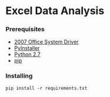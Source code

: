 # Excel Data Analysis

### Prerequisites

* [2007 Office System Driver](https://www.microsoft.com/en-us/download/details.aspx?id=23734)
* [PyInstaller](http://www.pyinstaller.org/)
* [Python 2.7](https://www.python.org/)
* [pip](https://pypi.python.org/pypi/pip)

### Installing

```
pip install -r requirements.txt
```
